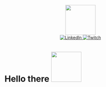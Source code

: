 <div id="header" align="center">
  <img src="https://media.giphy.com/media/tFGBovr5CtfWt7MtqK/giphy.gif" width="100"/>
<div id="badges">
<a href="https://www.linkedin.com/in/tarik-abu-mukh-753779231/">
  <img src="https://img.shields.io/badge/LinkedIn-blue?style=for-the-badge&logo=linkedin&logoColor=black" alt="LinkedIn"/>
 </a>
 <a href="https://www.twitch.tv/ruby09">
  <img src="https://img.shields.io/badge/Twitch-purple?style=for-the-badge&logo=twitch&logoColor=white" alt="Twitch"/>
  </a>
  <br>
<img src="https://komarev.com/ghpvc/?username=tmukh&style=flat-square&color=blue" alt=""/>
</div>

</div>
<h1>
  Hello there
  <img src="https://media.giphy.com/media/xTiIzJSKB4l7xTouE8/giphy.gif" width="100px"/>
</h1>
